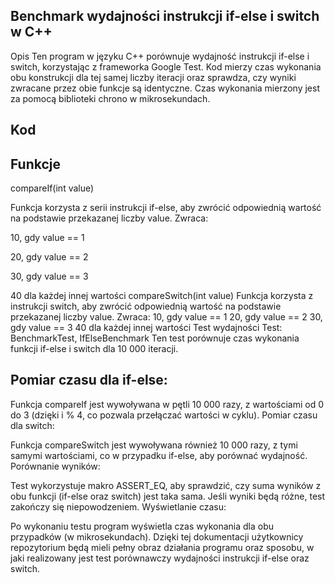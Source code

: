 ## Benchmark wydajności instrukcji if-else i switch w C++
Opis
Ten program w języku C++ porównuje wydajność instrukcji if-else i switch, korzystając z frameworka Google Test. Kod mierzy czas wykonania obu konstrukcji dla tej samej liczby iteracji oraz sprawdza, czy wyniki zwracane przez obie funkcje są identyczne. Czas wykonania mierzony jest za pomocą biblioteki chrono w mikrosekundach.

## Kod


## Funkcje
compareIf(int value)

Funkcja korzysta z serii instrukcji if-else, aby zwrócić odpowiednią wartość na podstawie przekazanej liczby value.
Zwraca:

10, gdy value == 1

20, gdy value == 2

30, gdy value == 3

40 dla każdej innej wartości
compareSwitch(int value)
Funkcja korzysta z instrukcji switch, aby zwrócić odpowiednią wartość na podstawie przekazanej liczby value.
Zwraca:
10, gdy value == 1
20, gdy value == 2
30, gdy value == 3
40 dla każdej innej wartości
Test wydajności
Test: BenchmarkTest, IfElseBenchmark
Ten test porównuje czas wykonania funkcji if-else i switch dla 10 000 iteracji.

## Pomiar czasu dla if-else:

Funkcja compareIf jest wywoływana w pętli 10 000 razy, z wartościami od 0 do 3 (dzięki i % 4, co pozwala przełączać wartości w cyklu).
Pomiar czasu dla switch:

Funkcja compareSwitch jest wywoływana również 10 000 razy, z tymi samymi wartościami, co w przypadku if-else, aby porównać wydajność.
Porównanie wyników:

Test wykorzystuje makro ASSERT_EQ, aby sprawdzić, czy suma wyników z obu funkcji (if-else oraz switch) jest taka sama. Jeśli wyniki będą różne, test zakończy się niepowodzeniem.
Wyświetlanie czasu:

Po wykonaniu testu program wyświetla czas wykonania dla obu przypadków (w mikrosekundach).
Dzięki tej dokumentacji użytkownicy repozytorium będą mieli pełny obraz działania programu oraz sposobu, w jaki realizowany jest test porównawczy wydajności instrukcji if-else oraz switch.
